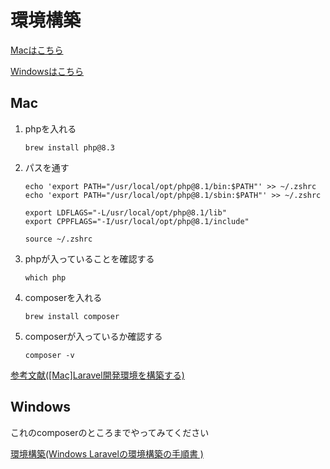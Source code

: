 # 環境構築

[Macはこちら](#mac)

[Windowsはこちら](#windows)

## Mac

1. phpを入れる
    ```
    brew install php@8.3
    ```

2. パスを通す
    ```
    echo 'export PATH="/usr/local/opt/php@8.1/bin:$PATH"' >> ~/.zshrc
    echo 'export PATH="/usr/local/opt/php@8.1/sbin:$PATH"' >> ~/.zshrc

    export LDFLAGS="-L/usr/local/opt/php@8.1/lib"
    export CPPFLAGS="-I/usr/local/opt/php@8.1/include"

    source ~/.zshrc
    ```

3. phpが入っていることを確認する

    ```
    which php
    ```

4. composerを入れる

    ```
    brew install composer
    ```

5. composerが入っているか確認する

    ```
    composer -v
    ```

[参考文献([Mac]Laravel開発環境を構築する)](https://zenn.dev/redheadchloe/articles/778606a0b34d6a)

## Windows
これのcomposerのところまでやってみてください

[環境構築(Windows Laravelの環境構築の手順書
)](https://qiita.com/mitashun/items/ced252681edf2b01cd32)
